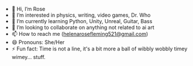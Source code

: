 - 👋 Hi, I’m Rose
- 👀 I’m interested in physics, writing, video games, Dr. Who
- 🌱 I’m currently learning Python, Unity, Unreal, Guitar, Bass
- 💞️ I’m looking to collaborate on anything not related to ai art
- 📫 How to reach me (helenarosefleming521@gmail.com)
- 😄 Pronouns: She/Her
- ⚡ Fun fact: Time is not a line, it's a bit more a ball of wibbly wobbly timey wimey... stuff. 

<!---
RoseGold2001/RoseGold2001 is a ✨ special ✨ repository because its `README.md` (this file) appears on your GitHub profile.
You can click the Preview link to take a look at your changes.
--->

